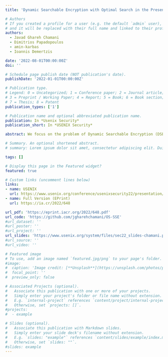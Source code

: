 ```yaml
---
title: 'Dynamic Searchable Encryption with Optimal Search in the Presence of Deletions'

# Authors
# If you created a profile for a user (e.g. the default `admin` user), write the username (folder name) here
# and it will be replaced with their full name and linked to their profile.
authors:
  - Javad Ghareh Chamani
  - Dimitrios Papadopoulos
  - amin-karbas
  - Ioannis Demertzis

date: '2022-08-01T00:00:00Z'
doi: ''

# Schedule page publish date (NOT publication's date).
publishDate: '2022-01-01T00:00:00Z'

# Publication type.
# Legend: 0 = Uncategorized; 1 = Conference paper; 2 = Journal article;
# 3 = Preprint / Working Paper; 4 = Report; 5 = Book; 6 = Book section;
# 7 = Thesis; 8 = Patent
publication_types: ['1']

# Publication name and optional abbreviated publication name.
publication: In *Usenix Security*
publication_short: In *USENIX Security*

abstract: We focus on the problem of Dynamic Searchable Encryption (DSE) with efficient (optimal/quasi-optimal) search in the presence of deletions. Towards that end, we first propose OSSE, the first DSE scheme that can achieve asymptotically optimal search time, linear to the result size and independent of any prior deletions, improving the previous state of the art by a multiplicative logarithmic factor. We then propose our second scheme LLSE, that achieves a sublogarithmic search overhead (loglogi_w, where i_w is the number or prior insertions for a keyword) compared to the optimal achieved by OSSE. While this is slightly worse than our first scheme, it still outperforms prior works, while also achieving faster deletions and asymptotically smaller server storage. Both schemes have standard leakage profiles and are forward-and-backward private. Our experimental evaluation is very encouraging as it shows our schemes consistently outperform the prior state-of-the-art DSE by 1.2-6.6x in search computation time, while also requiring just a single roundtrip to receive the search result. Even compared with prior simpler and very efficient constructions in which all deleted records are returned as part of the result, our OSSE achieves better performance for deletion rates ranging from 45-55%, while the previous state-of-the-art quasi-optimal scheme achieves this for 65-75% deletion rates.

# Summary. An optional shortened abstract.
# summary: Lorem ipsum dolor sit amet, consectetur adipiscing elit. Duis posuere tellus ac convallis placerat. Proin tincidunt magna sed ex sollicitudin condimentum.

tags: []

# Display this page in the Featured widget?
featured: true

# Custom links (uncomment lines below)
links:
- name: USENIX
  url: https://www.usenix.org/conference/usenixsecurity22/presentation/chamani
- name: Full Version (EPrint)
  url: https://ia.cr/2022/648

url_pdf: 'https://eprint.iacr.org/2022/648.pdf'
url_code: 'https://github.com/jgharehchamani/OS-SSE'
#url_dataset: ''
#url_poster: ''
#url_project: ''
url_slides: 'https://www.usenix.org/system/files/sec22_slides-chamani.pdf'
#url_source: ''
#url_video: ''

# Featured image
# To use, add an image named `featured.jpg/png` to your page's folder.
#image:
#  caption: 'Image credit: [**Unsplash**](https://unsplash.com/photos/pLCdAaMFLTE)'
#  focal_point: ''
#  preview_only: false

# Associated Projects (optional).
#   Associate this publication with one or more of your projects.
#   Simply enter your project's folder or file name without extension.
#   E.g. `internal-project` references `content/project/internal-project/index.md`.
#   Otherwise, set `projects: []`.
#projects:
#  - example

# Slides (optional).
#   Associate this publication with Markdown slides.
#   Simply enter your slide deck's filename without extension.
#   E.g. `slides: "example"` references `content/slides/example/index.md`.
#   Otherwise, set `slides: ""`.
#slides: example
---
```

